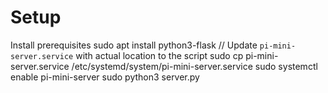 # Setup
Install prerequisites
sudo apt install python3-flask
// Update `pi-mini-server.service` with actual location to the script
sudo cp pi-mini-server.service /etc/systemd/system/pi-mini-server.service
sudo systemctl enable pi-mini-server
sudo python3 server.py
